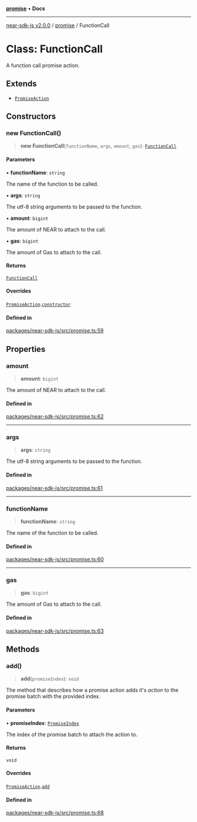 [**promise**](../README.md) • **Docs**

***

[near-sdk-js v2.0.0](../../packages.md) / [promise](../README.md) / FunctionCall

# Class: FunctionCall

A function call promise action.

## Extends

- [`PromiseAction`](PromiseAction.md)

## Constructors

### new FunctionCall()

> **new FunctionCall**(`functionName`, `args`, `amount`, `gas`): [`FunctionCall`](FunctionCall.md)

#### Parameters

• **functionName**: `string`

The name of the function to be called.

• **args**: `string`

The utf-8 string arguments to be passed to the function.

• **amount**: `bigint`

The amount of NEAR to attach to the call.

• **gas**: `bigint`

The amount of Gas to attach to the call.

#### Returns

[`FunctionCall`](FunctionCall.md)

#### Overrides

[`PromiseAction`](PromiseAction.md).[`constructor`](PromiseAction.md#constructors)

#### Defined in

[packages/near-sdk-js/src/promise.ts:59](https://github.com/dim-daskalov/near-sdk-js/blob/8b4bf28d95f283732af5cb570c813f27cd93f7e4/packages/near-sdk-js/src/promise.ts#L59)

## Properties

### amount

> **amount**: `bigint`

The amount of NEAR to attach to the call.

#### Defined in

[packages/near-sdk-js/src/promise.ts:62](https://github.com/dim-daskalov/near-sdk-js/blob/8b4bf28d95f283732af5cb570c813f27cd93f7e4/packages/near-sdk-js/src/promise.ts#L62)

***

### args

> **args**: `string`

The utf-8 string arguments to be passed to the function.

#### Defined in

[packages/near-sdk-js/src/promise.ts:61](https://github.com/dim-daskalov/near-sdk-js/blob/8b4bf28d95f283732af5cb570c813f27cd93f7e4/packages/near-sdk-js/src/promise.ts#L61)

***

### functionName

> **functionName**: `string`

The name of the function to be called.

#### Defined in

[packages/near-sdk-js/src/promise.ts:60](https://github.com/dim-daskalov/near-sdk-js/blob/8b4bf28d95f283732af5cb570c813f27cd93f7e4/packages/near-sdk-js/src/promise.ts#L60)

***

### gas

> **gas**: `bigint`

The amount of Gas to attach to the call.

#### Defined in

[packages/near-sdk-js/src/promise.ts:63](https://github.com/dim-daskalov/near-sdk-js/blob/8b4bf28d95f283732af5cb570c813f27cd93f7e4/packages/near-sdk-js/src/promise.ts#L63)

## Methods

### add()

> **add**(`promiseIndex`): `void`

The method that describes how a promise action adds it's _action_ to the promise batch with the provided index.

#### Parameters

• **promiseIndex**: [`PromiseIndex`](../../utils/type-aliases/PromiseIndex.md)

The index of the promise batch to attach the action to.

#### Returns

`void`

#### Overrides

[`PromiseAction`](PromiseAction.md).[`add`](PromiseAction.md#add)

#### Defined in

[packages/near-sdk-js/src/promise.ts:68](https://github.com/dim-daskalov/near-sdk-js/blob/8b4bf28d95f283732af5cb570c813f27cd93f7e4/packages/near-sdk-js/src/promise.ts#L68)
